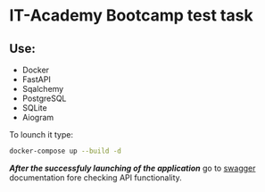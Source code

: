# IT-Academy Bootcamp test task

## Use:
- Docker
- FastAPI
- Sqalchemy
- PostgreSQL
- SQLite
- Aiogram

To lounch it type:
```bash
docker-compose up --build -d
```

***After the successfuly launching of the application*** go to [swagger](http://127.0.0.1:8000/swagger) documentation fore checking API functionality.